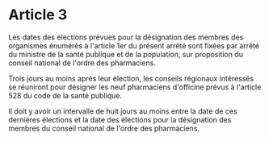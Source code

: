 # Article 3

Les dates des élections prévues pour la désignation des membres des organismes énumérés à l'article 1er du présent arrêté sont fixées par arrêté du ministre de la santé publique et de la population, sur proposition du conseil national de l'ordre des pharmaciens.

Trois jours au moins après leur élection, les conseils régionaux intéressés se réuniront pour désigner les neuf pharmaciens d'officine prévus à l'article 528 du code de la santé publique.

Il doit y avoir un intervalle de huit jours au moins entre la date de ces dernières élections et la date des élections pour la désignation des membres du conseil national de l'ordre des pharmaciens.
